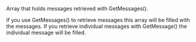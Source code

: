 ﻿Array that holds messages retrieved with GetMessages().

If you use GetMessages() to retrieve messages this array will be filled with the messages. If you retrieve individual messages with GetMessage() the individual message will be filled.